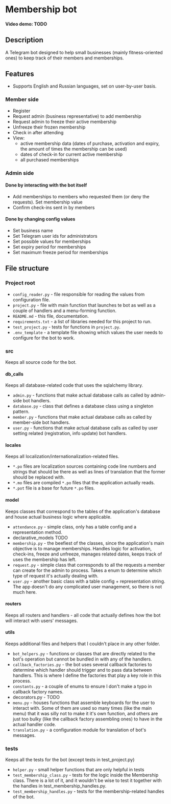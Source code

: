 # Membership bot
#### Video demo: TODO
## Description
A Telegram bot designed to help small businesses (mainly fitness-oriented ones) to keep track of their members and memberships.
## Features
* Supports English and Russian languages, set on user-by-user basis.
### Member side
* Register
* Request admin (business representative) to add membership
* Request admin to freeze their active membership
* Unfreeze their frozen membership
* Check in after attending
* View:
    * active membership data (dates of purchase, activation and expiry, the amount of times the membership can be used)
    * dates of check-in for current active membership
    * all purchased memberships
### Admin side
#### Done by interacting with the bot itself
* Add memberships to members who requested them (or deny the requests). Set membership value
* Confirm check-ins sent in by members
#### Done by changing config values
* Set business name
* Set Telegram user ids for administrators
* Set possible values for memberships
* Set expiry period for memberships
* Set maximum freeze period for memberships
## File structure
### Project root
* `config_reader.py` - file responsible for reading the values from configuration file.
* `project.py` - file with main function that launches te bot as well as a couple of handlers and a menu-forming function.
* `README.md` - this file, documentation.
* `requirements.txt` - a list of libraries needed for this project to run.
* `test_project.py` - tests for functions in `project.py`.
* `.env_template` - a template file showing which values the user needs to configure for the bot to work.
### src
Keeps all source code for the bot.
#### db_calls
Keeps all database-related code that uses the sqlalchemy library.
* `admin.py` - functions that make actual database calls as called by admin-side bot handlers.
* `database.py` - class that defines a database class using a singleton pattern.
* `member.py` - functions that make actual database calls as called by member-side bot handlers.
* `user.py` - functions that make actual database calls as called by user setting related (registration, info update) 
bot handlers.
#### locales
Keeps all localization/internationalization-related files.
* `*.po` files are localization sources containing code line numbers and strings that should be there 
as well as lines of translation that the former should be replaced with.
* `*.mo` files are compiled `*.po` files that the application actually reads.
* `*.pot` file is a base for future `*.po` files.
#### model
Keeps classes that correspond to the tables of the application's database and house actual business logic where applicable.
* `attendance.py` - simple class, only has a table config and a representation method.
* declarative_models TODO
* `membership.py` - the beefiest of the classes, since the application's main objective is to manage memberships. 
Handles logic for activation, check-ins, freeze and unfreeze, manages related dates, keeps track of uses the membership has left.
* `request.py` - simple class that corresponds to all the requests a member can create for the admin to process.
Takes a enum to determine which type of request it's actually dealing with.
* `user.py` - another basic class with a table config + representation string. 
The app doesn't do any complicated user management, so there is not much here.
#### routers
Keeps all routers and handlers - all code that actually defines how the bot will interact with users' messages.
#### utils
Keeps additional files and helpers that I couldn't place in any other folder. 
* `bot_helpers.py` - functions or classes that are directly related to the bot's operation 
but cannot be bundled in with any of the handlers. 
* `callback_factories.py` - the bot uses several callback factories to determine which handler should trigger 
and to pass data between handlers. This is where I define the factories that play a key role in this process.
* `constants.py` - a couple of enums to ensure I don't make a typo in callback factory names.
* decorators.py - TODO
* `menu.py` - houses functions that assemble keyboards for the user to interact with. 
Some of them are used so many times (like the main menu) that it was silly not to make it it's own function, 
and others are just too bulky (like the callback factory assembling ones) to have in the actual handler code.
* `translation.py` - a configuration module for translation of bot's messages. 
### tests
Keeps all the tests for the bot (except tests in test_project.py)
* `helper.py` - small helper functions that are only helpful in tests
* `test_membership_class.py` - tests for the logic inside the Membership class. 
There is a lot of it, and it wouldn't be wise to test it together with the handles in test_membership_handles.py.
* `test_membership_handles.py` - tests for the membership-related handles of the bot.
